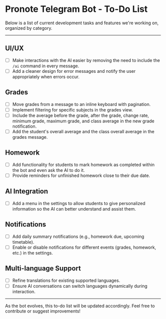 # Pronote Telegram Bot - To-Do List

Below is a list of current development tasks and features we're working on, organized by category.

---

## UI/UX
- [ ] Make interactions with the AI easier by removing the need to include the `/ai` command in every message.
- [ ] Add a cleaner design for error messages and notify the user appropriately when errors occur.

## Grades
- [ ] Move grades from a message to an inline keyboard with pagination.
- [ ] Implement filtering for specific subjects in the grades view.
- [ ] Include the average before the grade, after the grade, change rate, minimum grade, maximum grade, and class average in the new grade notification.
- [ ] Add the student's overall average and the class overall average in the grades message.

## Homework
- [ ] Add functionality for students to mark homework as completed within the bot and even ask the AI to do it.
- [ ] Provide reminders for unfinished homework close to their due date.

## AI Integration
- [ ] Add a menu in the settings to allow students to give personalized information so the AI can better understand and assist them.

## Notifications
- [ ] Add daily summary notifications (e.g., homework due, upcoming timetable).
- [ ] Enable or disable notifications for different events (grades, homework, etc.) in the settings.

## Multi-language Support
- [ ] Refine translations for existing supported languages.
- [ ] Ensure AI conversations can switch languages dynamically during interaction.

---

As the bot evolves, this to-do list will be updated accordingly. Feel free to contribute or suggest improvements!